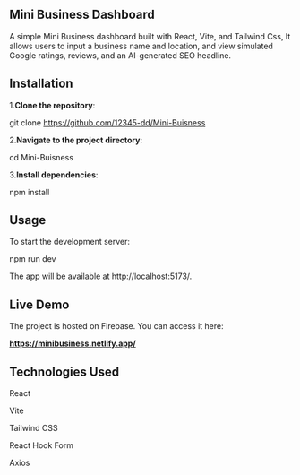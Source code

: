 ## **Mini Business Dashboard**

A simple Mini Business dashboard built with React, Vite, and Tailwind Css, It allows users to input a business name and location, and view simulated Google ratings, reviews, and an AI-generated SEO headline.


## **Installation**

1.**Clone the repository**:

  git clone https://github.com/12345-dd/Mini-Buisness

2.**Navigate to the project directory**:

  cd Mini-Buisness

3.**Install dependencies**:

  npm install

## **Usage**

To start the development server:

npm run dev

The app will be available at http://localhost:5173/.

## **Live Demo**

The project is hosted on Firebase. You can access it here:

**https://minibusiness.netlify.app/**


## **Technologies Used**

React

Vite

Tailwind CSS

React Hook Form

Axios



